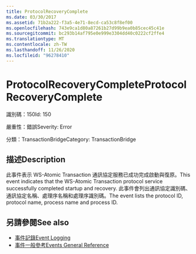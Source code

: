```yaml
---
title: ProtocolRecoveryComplete
ms.date: 03/30/2017
ms.assetid: 71b2a222-f3a5-4e71-8ecd-ca53c8f8ef00
ms.openlocfilehash: 743e9ca1d80a87261b27d99b9ea0b85cec45c41e
ms.sourcegitcommit: bc293b14af795e0e999e3304dd40c0222cf2ffe4
ms.translationtype: MT
ms.contentlocale: zh-TW
ms.lasthandoff: 11/26/2020
ms.locfileid: "96278410"
---
```

# <a name="protocolrecoverycomplete"></a><span data-ttu-id="5f98c-102">ProtocolRecoveryComplete</span><span class="sxs-lookup"><span data-stu-id="5f98c-102">ProtocolRecoveryComplete</span></span>

<span data-ttu-id="5f98c-103">識別碼：150</span><span class="sxs-lookup"><span data-stu-id="5f98c-103">Id: 150</span></span>  
  
 <span data-ttu-id="5f98c-104">嚴重性：錯誤</span><span class="sxs-lookup"><span data-stu-id="5f98c-104">Severity: Error</span></span>  
  
 <span data-ttu-id="5f98c-105">分類：TransactionBridge</span><span class="sxs-lookup"><span data-stu-id="5f98c-105">Category: TransactionBridge</span></span>  
  
## <a name="description"></a><span data-ttu-id="5f98c-106">描述</span><span class="sxs-lookup"><span data-stu-id="5f98c-106">Description</span></span>  

 <span data-ttu-id="5f98c-107">此事件表示 WS-Atomic Transaction 通訊協定服務已成功完成啟動與復原。</span><span class="sxs-lookup"><span data-stu-id="5f98c-107">This event indicates that the WS-Atomic Transaction protocol service successfully completed startup and recovery.</span></span> <span data-ttu-id="5f98c-108">此事件會列出通訊協定識別碼、通訊協定名稱、處理序名稱和處理序識別碼。</span><span class="sxs-lookup"><span data-stu-id="5f98c-108">The event lists the protocol ID, protocol name, process name and process ID.</span></span>  
  
## <a name="see-also"></a><span data-ttu-id="5f98c-109">另請參閱</span><span class="sxs-lookup"><span data-stu-id="5f98c-109">See also</span></span>

- [<span data-ttu-id="5f98c-110">事件記錄</span><span class="sxs-lookup"><span data-stu-id="5f98c-110">Event Logging</span></span>](index.md)
- [<span data-ttu-id="5f98c-111">事件一般參考</span><span class="sxs-lookup"><span data-stu-id="5f98c-111">Events General Reference</span></span>](events-general-reference.md)
